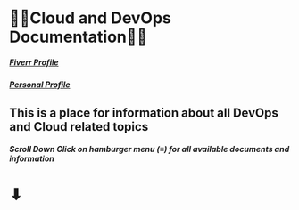 # **👨‍💻Cloud and DevOps Documentation👩‍💻**

##### [Fiverr Profile](https://www.fiverr.com/sawanchouksey?public_mode=true)

##### [Personal Profile](https://sawan22071995.github.io/sawan/)

## This is a place for information about all DevOps and Cloud related topics















##### Scroll Down Click on hamburger menu (≡) for all available documents and information

# ⬇

### 
